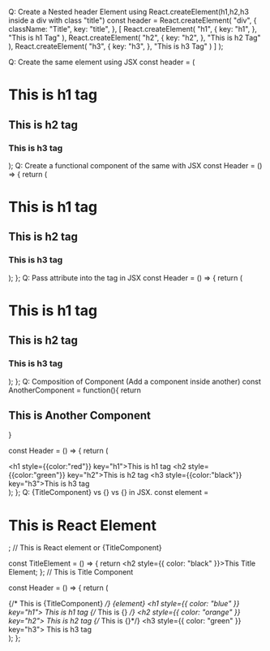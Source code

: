 Q: Create a Nested header Element using React.createElement(h1,h2,h3 inside a div with class "title")
const header = React.createElement(
  "div",
  {
    className: "Title",
    key: "title",
  },
  [
    React.createElement(
      "h1",
      {
        key: "h1",
      },
      "This is h1 Tag"
    ),
    React.createElement(
        "h2",
        {
          key: "h2",
        },
        "This is h2 Tag"
      ),
      React.createElement(
        "h3",
        {
          key: "h3",
        },
        "This is h3 Tag"
      )
  ]
);


 Q: Create the same element using JSX
const header = (
  <div className="Title" key="title">
    <h1 key="h1">This is h1 tag</h1>
    <h2 key="h2">This is h2 tag</h2>
    <h3 key="h3">This is h3 tag</h3>
  </div>
);
Q: Create a functional component of the same with JSX
const Header = () => {
  return (
    <div className="Title" key="title">
      <h1 key="h1">This is h1 tag</h1>
      <h2 key="h2">This is h2 tag</h2>
      <h3 key="h3">This is h3 tag</h3>
    </div>
  );
};
Q: Pass attribute into the tag in JSX
const Header = () => {
  return (
    <div className="Title" key="title">
      <h1 style={{color:"red"}} key="h1">This is h1 tag</h1>
      <h2 style={{color:"green"}} key="h2">This is h2 tag</h2>
      <h3 style={{color:"black"}} key="h3">This is h3 tag</h3>
    </div>
  );
};
Q: Composition of Component (Add a component inside another)
const AnotherComponent = function(){
    return <h2> This is Another Component</h2>
}

const Header = () => {
  return (
    <div className="Title" key="title">
      <h1 style={{color:"red"}} key="h1">This is h1 tag</h1>
      <h2 style={{color:"green"}} key="h2">This is h2 tag</h2>
      <AnotherComponent/>
      <h3 style={{color:"black"}} key="h3">This is h3 tag</h3>
    </div>
  );
};
Q: {TitleComponent} vs {<TitleComponent/>} vs {<TitleComponent></TitleComponent>} in JSX.
const element = <h1>This is React Element</h1>; // This is React element or {TitleComponent}

const TitleElement = () => {
  return <h2 style={{ color: "black" }}>This Title Element</h2>;
}; // This is Title Component

const Header = () => {
  return (
    <div className="Title" key="title">
      {/* This is {TitleComponent} */}
      {element}
      <h1 style={{ color: "blue" }} key="h1">
        This is h1 tag
      </h1>
      {/* This is {<TitleComponent/>} */}
      <TitleElement/>
      <h2 style={{ color: "orange" }} key="h2">
        This is h2 tag
      </h2>
      {/* This is {<TitleComponent></TitleComponent>}*/}
      <TitleElement></TitleElement>
      <h3 style={{ color: "green" }} key="h3">
        This is h3 tag
      </h3>
    </div>
  );
};